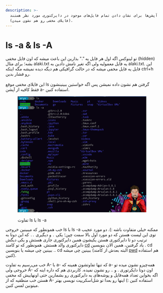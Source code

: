 ```yaml
---
description: >-
  این آپشن‌ها برای نشان دادن تمام فایل‌های موجود در دایرکتوری مورد نظر هستند
  (فایلای مخفی رو هم نشون میدن).
---
```


# ls -a & ls -A

تو لینوکس اگه اول هر فایل یه "." بذارین این باعث میشه که اون فایل مخفی (hidden) بشه؛ برای مثال alaki.txt یه فایل معمولیه ولی اگه تغیر نامش دادین به alaki.txt. این فایل یه فایل مخفی میشه که در حالت گرافیکی هم دیگه دیده نمیشه مگه اینکه ctrl+h رو فشار بدین.\
\
این فایلای مخفی موقع ls گرفتن هم نشون داده نمیشن پس اگه خواستین ببینینشون فقط کافیه از آپشن a- استفاده کنین.

<figure><img src="../../.gitbook/assets/image.png" alt=""><figcaption><p>تفاوت ls با ls -a</p></figcaption></figure>

خب همونطور که میبینین خروجی ls با ls -a ممکنه خیلی متفاوت باشه :). دو مورد عجیب توی این لیست هستن که دو مورد اول بالا سمت چپن؛ یکی `.` و دیگیری `..` که این دوتا به ترتیب دو تا دایرکتوری هستن یکیشون همین دایرکتوری جاری هستش و یکی دیگش دایرکتوری والد هستش. همونطور که تو کامند [cd](../../cd.md) یاد گرفتین، همین الان بنویسین . cd ببینین چی میشه یا بنویسین .. cd ببینین چی میشه (البته بعدش از کامند [pwd](../../pwd.md) هم استفاده کنین).



خب می‌رسیم به تفاوت A- با a- که تنها تفاوتشون همینه که a- همه‌چیزو نشون میده تو خروجی ولی A- اون دوتا دایکرتوری . و .. رو نشون نمیده. کاربردی هم که داره اینه که اگه بخواین تعداد همه‌فایل و پوشه‌های یه دایرکتوری رو بشمارین حتی اونهاییش که مخفی هستن خب منطقیه که از A- استفاده کنین :) اینها رو بعدا تو شل‌اسکریپت نویسی بهتر میتونین لمس کنین.
